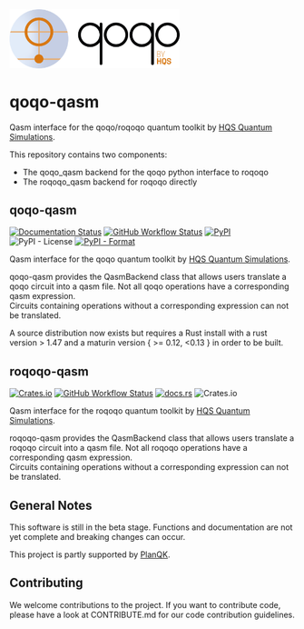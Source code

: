 <img src="qoqo_Logo_vertical_color.png" alt="qoqo logo" width="300" />

# qoqo-qasm

Qasm interface for the qoqo/roqoqo quantum toolkit by [HQS Quantum Simulations](https://quantumsimulations.de).

This repository contains two components:

* The qoqo_qasm backend for the qoqo python interface to roqoqo
* The roqoqo_qasm backend for roqoqo directly

## qoqo-qasm

[![Documentation Status](https://readthedocs.org/projects/qoqo-qasm/badge/?version=latest)](https://qoqo-qasm.readthedocs.io/en/latest/?badge=latest)
[![GitHub Workflow Status](https://github.com/HQSquantumsimulations/qoqo_qasm/workflows/ci_tests/badge.svg)](https://github.com/HQSquantumsimulations/qoqo_qasm/actions)
[![PyPI](https://img.shields.io/pypi/v/qoqo_qasm)](https://pypi.org/project/qoqo_qasm/)
![PyPI - License](https://img.shields.io/pypi/l/qoqo_qasm)
[![PyPI - Format](https://img.shields.io/pypi/format/qoqo_qasm)](https://pypi.org/project/qoqo_qasm/)

Qasm interface for the qoqo quantum toolkit by [HQS Quantum Simulations](https://quantumsimulations.de).

qoqo-qasm provides the QasmBackend class that allows users translate a qoqo circuit into a qasm file.
Not all qoqo operations have a corresponding qasm expression.  
Circuits containing operations without a corresponding expression can not be translated.

A source distribution now exists but requires a Rust install with a rust version > 1.47 and a maturin version { >= 0.12, <0.13 } in order to be built.

## roqoqo-qasm

[![Crates.io](https://img.shields.io/crates/v/roqoqo-qasm)](https://crates.io/crates/roqoqo-qasm)
[![GitHub Workflow Status](https://github.com/HQSquantumsimulations/qoqo_qasm/workflows/ci_tests/badge.svg)](https://github.com/HQSquantumsimulations/qoqo_qasm/actions)
[![docs.rs](https://img.shields.io/docsrs/roqoqo-qasm)](https://docs.rs/roqoqo-qasm/)
![Crates.io](https://img.shields.io/crates/l/roqoqo-qasm)

Qasm interface for the roqoqo quantum toolkit by [HQS Quantum Simulations](https://quantumsimulations.de).

roqoqo-qasm provides the QasmBackend class that allows users translate a roqoqo circuit into a qasm file.
Not all roqoqo operations have a corresponding qasm expression.  
Circuits containing operations without a corresponding expression can not be translated.

## General Notes

This software is still in the beta stage. Functions and documentation are not yet complete and breaking changes can occur.

This project is partly supported by [PlanQK](https://planqk.de).

## Contributing

We welcome contributions to the project. If you want to contribute code, please have a look at CONTRIBUTE.md for our code contribution guidelines.
